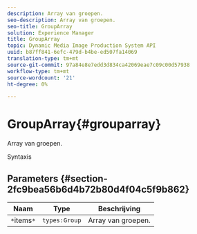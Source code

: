 ```yaml
---
description: Array van groepen.
seo-description: Array van groepen.
seo-title: GroupArray
solution: Experience Manager
title: GroupArray
topic: Dynamic Media Image Production System API
uuid: b87ff841-6efc-479d-b4be-ed507fa14069
translation-type: tm+mt
source-git-commit: 97a84e8e7edd3d834ca42069eae7c09c00d57938
workflow-type: tm+mt
source-wordcount: '21'
ht-degree: 0%

---
```



# GroupArray{#grouparray}

Array van groepen.

Syntaxis

## Parameters {#section-2fc9bea56b6d4b72b80d4f04c5f9b862}

| Naam | Type | Beschrijving |
|---|---|---|
| `*`items`*` | `types:Group` | Array van groepen. |

